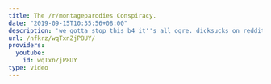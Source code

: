 ```yaml
---
title: The /r/montageparodies Conspiracy.
date: "2019-09-15T10:35:56+08:00"
description: 'we gotta stop this b4 it''s all ogre. dicksucks on reddit: http://www.reddit.com/r/montageparodies/comments/22zu3e/the_rmontageparodies_conspiracy/'
url: /nfkrz/wqTxnZjP8UY/
providers:
  youtube:
    id: wqTxnZjP8UY
type: video
---
```

